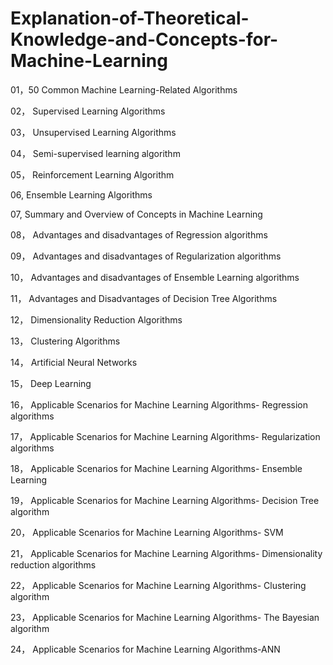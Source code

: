 # Explanation-of-Theoretical-Knowledge-and-Concepts-for-Machine-Learning

01，50 Common Machine Learning-Related Algorithms

02， Supervised Learning Algorithms

03， Unsupervised Learning Algorithms

04， Semi-supervised learning algorithm

05， Reinforcement Learning Algorithm

06,  Ensemble Learning Algorithms

07,  Summary and Overview of Concepts in Machine Learning

08， Advantages and disadvantages of Regression algorithms

09， Advantages and disadvantages of Regularization algorithms

10， Advantages and disadvantages of Ensemble Learning algorithms

11， Advantages and Disadvantages of Decision Tree Algorithms

12， Dimensionality Reduction Algorithms

13， Clustering Algorithms

14， Artificial Neural Networks

15， Deep Learning

16， Applicable Scenarios for Machine Learning Algorithms- Regression algorithms

17， Applicable Scenarios for Machine Learning Algorithms- Regularization algorithms

18， Applicable Scenarios for Machine Learning Algorithms- Ensemble Learning

19， Applicable Scenarios for Machine Learning Algorithms- Decision Tree algorithm

20， Applicable Scenarios for Machine Learning Algorithms- SVM

21， Applicable Scenarios for Machine Learning Algorithms- Dimensionality reduction algorithms

22， Applicable Scenarios for Machine Learning Algorithms- Clustering algorithm

23， Applicable Scenarios for Machine Learning Algorithms- The Bayesian algorithm

24， Applicable Scenarios for Machine Learning Algorithms-ANN
